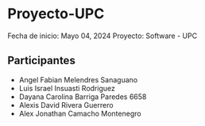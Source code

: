 # Proyecto-UPC

Fecha de inicio: Mayo 04, 2024
Proyecto: Software - UPC

## Participantes
- Angel Fabian Melendres Sanaguano
- Luis Israel Insuasti Rodriguez
- Dayana Carolina Barriga Paredes 6658
- Alexis David Rivera Guerrero
- Alex Jonathan Camacho Montenegro
